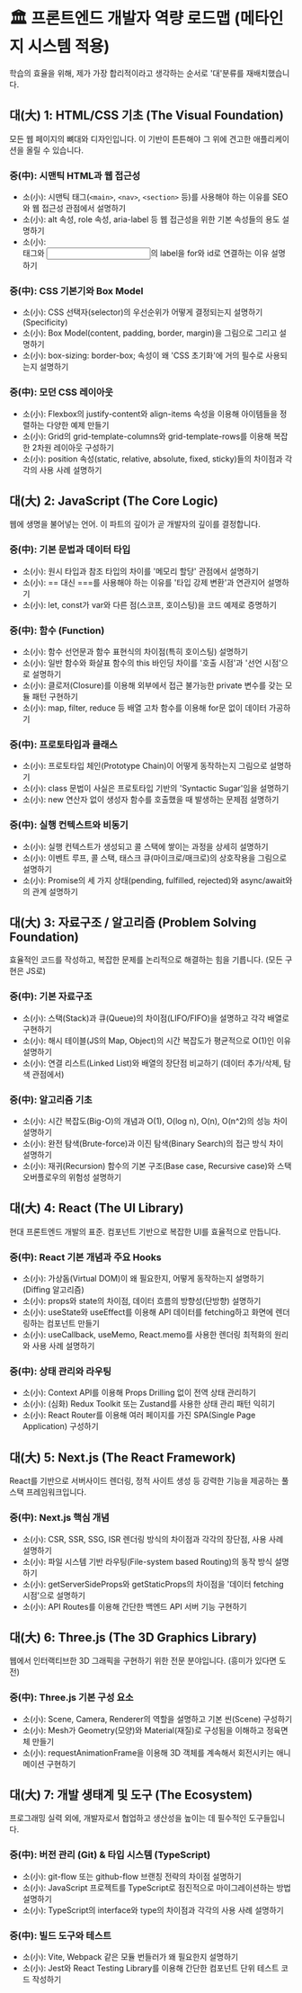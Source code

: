 # 🏛️ 프론트엔드 개발자 역량 로드맵 (메타인지 시스템 적용)
학습의 효율을 위해, 제가 가장 합리적이라고 생각하는 순서로 '대'분류를 재배치했습니다.

## 대(大) 1: HTML/CSS 기초 (The Visual Foundation)
모든 웹 페이지의 뼈대와 디자인입니다. 이 기반이 튼튼해야 그 위에 견고한 애플리케이션을 올릴 수 있습니다.

### 중(中): 시맨틱 HTML과 웹 접근성
* 소(小): 시맨틱 태그(`<main>`, `<nav>`, `<section>` 등)를 사용해야 하는 이유를 SEO와 웹 접근성 관점에서 설명하기
* 소(小): alt 속성, role 속성, aria-label 등 웹 접근성을 위한 기본 속성들의 용도 설명하기
* 소(小): <form> 태그와 <input>의 label을 for와 id로 연결하는 이유 설명하기

### 중(中): CSS 기본기와 Box Model
* 소(小): CSS 선택자(selector)의 우선순위가 어떻게 결정되는지 설명하기 (Specificity)
* 소(小): Box Model(content, padding, border, margin)을 그림으로 그리고 설명하기
* 소(小): box-sizing: border-box; 속성이 왜 'CSS 초기화'에 거의 필수로 사용되는지 설명하기

### 중(中): 모던 CSS 레이아웃
* 소(小): Flexbox의 justify-content와 align-items 속성을 이용해 아이템들을 정렬하는 다양한 예제 만들기
* 소(小): Grid의 grid-template-columns와 grid-template-rows를 이용해 복잡한 2차원 레이아웃 구성하기
* 소(小): position 속성(static, relative, absolute, fixed, sticky)들의 차이점과 각각의 사용 사례 설명하기

## 대(大) 2: JavaScript (The Core Logic)
웹에 생명을 불어넣는 언어. 이 파트의 깊이가 곧 개발자의 깊이를 결정합니다.

### 중(中): 기본 문법과 데이터 타입
* 소(小): 원시 타입과 참조 타입의 차이를 '메모리 할당' 관점에서 설명하기
* 소(小): == 대신 ===를 사용해야 하는 이유를 '타입 강제 변환'과 연관지어 설명하기
* 소(小): let, const가 var와 다른 점(스코프, 호이스팅)을 코드 예제로 증명하기

### 중(中): 함수 (Function)
* 소(小): 함수 선언문과 함수 표현식의 차이점(특히 호이스팅) 설명하기
* 소(小): 일반 함수와 화살표 함수의 this 바인딩 차이를 '호출 시점'과 '선언 시점'으로 설명하기
* 소(小): 클로저(Closure)를 이용해 외부에서 접근 불가능한 private 변수를 갖는 모듈 패턴 구현하기
* 소(小): map, filter, reduce 등 배열 고차 함수를 이용해 for문 없이 데이터 가공하기

### 중(中): 프로토타입과 클래스
* 소(小): 프로토타입 체인(Prototype Chain)이 어떻게 동작하는지 그림으로 설명하기
* 소(小): class 문법이 사실은 프로토타입 기반의 'Syntactic Sugar'임을 설명하기
* 소(小): new 연산자 없이 생성자 함수를 호출했을 때 발생하는 문제점 설명하기

### 중(中): 실행 컨텍스트와 비동기
* 소(小): 실행 컨텍스트가 생성되고 콜 스택에 쌓이는 과정을 상세히 설명하기
* 소(小): 이벤트 루프, 콜 스택, 태스크 큐(마이크로/매크로)의 상호작용을 그림으로 설명하기
* 소(小): Promise의 세 가지 상태(pending, fulfilled, rejected)와 async/await와의 관계 설명하기

## 대(大) 3: 자료구조 / 알고리즘 (Problem Solving Foundation)
효율적인 코드를 작성하고, 복잡한 문제를 논리적으로 해결하는 힘을 기릅니다. (모든 구현은 JS로)

### 중(中): 기본 자료구조
* 소(小): 스택(Stack)과 큐(Queue)의 차이점(LIFO/FIFO)을 설명하고 각각 배열로 구현하기
* 소(小): 해시 테이블(JS의 Map, Object)의 시간 복잡도가 평균적으로 O(1)인 이유 설명하기
* 소(小): 연결 리스트(Linked List)와 배열의 장단점 비교하기 (데이터 추가/삭제, 탐색 관점에서)

### 중(中): 알고리즘 기초
* 소(小): 시간 복잡도(Big-O)의 개념과 O(1), O(log n), O(n), O(n^2)의 성능 차이 설명하기
* 소(小): 완전 탐색(Brute-force)과 이진 탐색(Binary Search)의 접근 방식 차이 설명하기
* 소(小): 재귀(Recursion) 함수의 기본 구조(Base case, Recursive case)와 스택 오버플로우의 위험성 설명하기

## 대(大) 4: React (The UI Library)
현대 프론트엔드 개발의 표준. 컴포넌트 기반으로 복잡한 UI를 효율적으로 만듭니다.

### 중(中): React 기본 개념과 주요 Hooks
* 소(小): 가상돔(Virtual DOM)이 왜 필요한지, 어떻게 동작하는지 설명하기 (Diffing 알고리즘)
* 소(小): props와 state의 차이점, 데이터 흐름의 방향성(단방향) 설명하기
* 소(小): useState와 useEffect를 이용해 API 데이터를 fetching하고 화면에 렌더링하는 컴포넌트 만들기
* 소(小): useCallback, useMemo, React.memo를 사용한 렌더링 최적화의 원리와 사용 사례 설명하기

### 중(中): 상태 관리와 라우팅
* 소(小): Context API를 이용해 Props Drilling 없이 전역 상태 관리하기
* 소(小): (심화) Redux Toolkit 또는 Zustand를 사용한 상태 관리 패턴 익히기
* 소(小): React Router를 이용해 여러 페이지를 가진 SPA(Single Page Application) 구성하기

## 대(大) 5: Next.js (The React Framework)
React를 기반으로 서버사이드 렌더링, 정적 사이트 생성 등 강력한 기능을 제공하는 풀스택 프레임워크입니다.

### 중(中): Next.js 핵심 개념
* 소(小): CSR, SSR, SSG, ISR 렌더링 방식의 차이점과 각각의 장단점, 사용 사례 설명하기
* 소(小): 파일 시스템 기반 라우팅(File-system based Routing)의 동작 방식 설명하기
* 소(小): getServerSideProps와 getStaticProps의 차이점을 '데이터 fetching 시점'으로 설명하기
* 소(小): API Routes를 이용해 간단한 백엔드 API 서버 기능 구현하기

## 대(大) 6: Three.js (The 3D Graphics Library)
웹에서 인터랙티브한 3D 그래픽을 구현하기 위한 전문 분야입니다. (흥미가 있다면 도전)

### 중(中): Three.js 기본 구성 요소
* 소(小): Scene, Camera, Renderer의 역할을 설명하고 기본 씬(Scene) 구성하기
* 소(小): Mesh가 Geometry(모양)와 Material(재질)로 구성됨을 이해하고 정육면체 만들기
* 소(小): requestAnimationFrame을 이용해 3D 객체를 계속해서 회전시키는 애니메이션 구현하기

## 대(大) 7: 개발 생태계 및 도구 (The Ecosystem)
프로그래밍 실력 외에, 개발자로서 협업하고 생산성을 높이는 데 필수적인 도구들입니다.

### 중(中): 버전 관리 (Git) & 타입 시스템 (TypeScript)
* 소(小): git-flow 또는 github-flow 브랜칭 전략의 차이점 설명하기
* 소(小): JavaScript 프로젝트를 TypeScript로 점진적으로 마이그레이션하는 방법 설명하기
* 소(小): TypeScript의 interface와 type의 차이점과 각각의 사용 사례 설명하기

### 중(中): 빌드 도구와 테스트
* 소(小): Vite, Webpack 같은 모듈 번들러가 왜 필요한지 설명하기
* 소(小): Jest와 React Testing Library를 이용해 간단한 컴포넌트 단위 테스트 코드 작성하기
